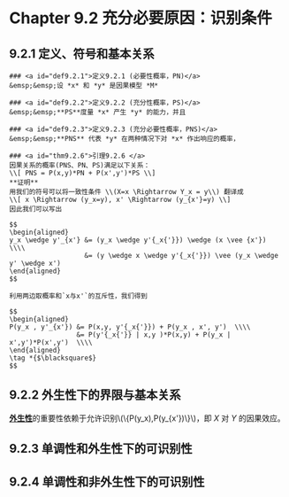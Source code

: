 # Chapter 9.2 充分必要原因：识别条件

## 9.2.1 定义、符号和基本关系

```admonish check
### <a id="def9.2.1">定义9.2.1 (必要性概率，PN)</a>
&emsp;&emsp;设 *x* 和 *y* 是因果模型 *M* 
```

```admonish check
### <a id="def9.2.2">定义9.2.2 (充分性概率，PS)</a>
&emsp;&emsp;**PS**度量 *x* 产生 *y* 的能力，并且
```

```admonish check
### <a id="def9.2.3">定义9.2.3 (充分必要性概率，PNS)</a>
&emsp;&emsp;**PNS** 代表 *y* 在两种情况下对 *x* 作出响应的概率， 
```

```admonish check
### <a id="thm9.2.6">引理9.2.6 </a>  
因果关系的概率(PNS、PN、PS)满足以下关系：
\\[ PNS = P(x,y)*PN + P(x',y')*PS \\]
**证明**  
用我们的符号可以将一致性条件 \\(X=x \Rightarrow Y_x = y\\) 翻译成  
\\[ x \Rightarrow (y_x=y), x' \Rightarrow (y_{x'}=y) \\]  
因此我们可以写出  

$$
\begin{aligned}
y_x \wedge y'_{x'} &= (y_x \wedge y'{_x{'}}) \wedge (x \vee {x'})  \\\\
                   &= (y \wedge x \wedge y'{_x{'}}) \vee (y_x \wedge y' \wedge x')
\end{aligned}
$$

利用两边取概率和`x与x'`的互斥性，我们得到  

$$
\begin{aligned}
P(y_x , y'_{x'}) &= P(x,y, y'{_x{'}}) + P(y_x , x', y')  \\\\
                 &= P(y'{_x{'}} | x,y )*P(x,y) + P(y_x | x',y')*P(x',y')  \\\\
\end{aligned}
\tag *{$\blacksquare$}
$$
```

## 9.2.2 外生性下的界限与基本关系
[**外生性**](./chapter_7_4.md#def_exogeneity)的重要性依赖于允许识别\\(\\{P(y_x),P(y_{x'})\\}\\)，即 *X* 对 *Y* 的因果效应。

## 9.2.3 单调性和外生性下的可识别性

## 9.2.4 单调性和非外生性下的可识别性

